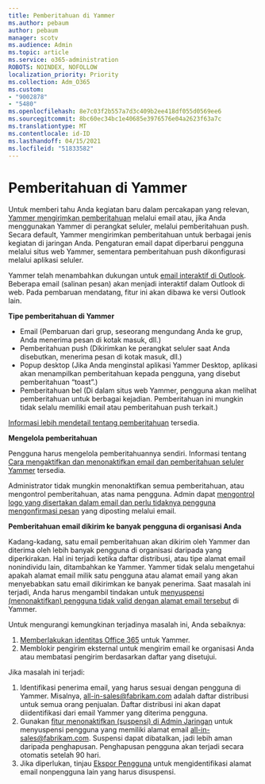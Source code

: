 ```yaml
---
title: Pemberitahuan di Yammer
ms.author: pebaum
author: pebaum
manager: scotv
ms.audience: Admin
ms.topic: article
ms.service: o365-administration
ROBOTS: NOINDEX, NOFOLLOW
localization_priority: Priority
ms.collection: Adm_O365
ms.custom:
- "9002878"
- "5480"
ms.openlocfilehash: 8e7c03f2b557a7d3c409b2ee418df055d0569ee6
ms.sourcegitcommit: 8bc60ec34bc1e40685e3976576e04a2623f63a7c
ms.translationtype: MT
ms.contentlocale: id-ID
ms.lasthandoff: 04/15/2021
ms.locfileid: "51833582"
---
```

# <a name="notifications-in-yammer"></a>Pemberitahuan di Yammer

Untuk memberi tahu Anda kegiatan baru dalam percakapan yang relevan, [Yammer mengirimkan pemberitahuan](https://support.microsoft.com/en-gb/office/enable-or-disable-yammer-email-and-phone-notifications-93e530e0-189f-4768-8f28-7683d48cc996) melalui email atau, jika Anda menggunakan Yammer di perangkat seluler, melalui pemberitahuan push. Secara default, Yammer mengirimkan pemberitahuan untuk berbagai jenis kegiatan di jaringan Anda. Pengaturan email dapat diperbarui pengguna melalui situs web Yammer, sementara pemberitahuan push dikonfigurasi melalui aplikasi seluler. 

Yammer telah menambahkan dukungan untuk [email interaktif di Outlook](https://techcommunity.microsoft.com/t5/outlook-blog/interactive-yammer-emails-in-outlook-on-the-web-are-here/ba-p/1209420). Beberapa email (salinan pesan) akan menjadi interaktif dalam Outlook di web. Pada pembaruan mendatang, fitur ini akan dibawa ke versi Outlook lain.

**Tipe pemberitahuan di Yammer**

- Email (Pembaruan dari grup, seseorang mengundang Anda ke grup, Anda menerima pesan di kotak masuk, dll.)
- Pemberitahuan push (Dikirimkan ke perangkat seluler saat Anda disebutkan, menerima pesan di kotak masuk, dll.)
- Popup desktop (Jika Anda menginstal aplikasi Yammer Desktop, aplikasi akan menampilkan pemberitahuan kepada pengguna, yang disebut pemberitahuan “toast”.)
- Pemberitahuan bel (Di dalam situs web Yammer, pengguna akan melihat pemberitahuan untuk berbagai kejadian. Pemberitahuan ini mungkin tidak selalu memiliki email atau pemberitahuan push terkait.)

[Informasi lebih mendetail tentang pemberitahuan](https://support.microsoft.com/en-gb/office/enable-or-disable-yammer-email-and-phone-notifications-93e530e0-189f-4768-8f28-7683d48cc996) tersedia.

**Mengelola pemberitahuan**

Pengguna harus mengelola pemberitahuannya sendiri. Informasi tentang [Cara mengaktifkan dan menonaktifkan email dan pemberitahuan seluler Yammer](https://support.microsoft.com/en-gb/office/enable-or-disable-yammer-email-and-phone-notifications-93e530e0-189f-4768-8f28-7683d48cc996) tersedia. 

Administrator tidak mungkin menonaktifkan semua pemberitahuan, atau mengontrol pemberitahuan, atas nama pengguna. Admin dapat [mengontrol logo yang disertakan dalam email dan perlu tidaknya pengguna mengonfirmasi pesan](https://docs.microsoft.com/yammer/configure-your-yammer-network/configure-email-and-yammer) yang diposting melalui email.

**Pemberitahuan email dikirim ke banyak pengguna di organisasi Anda**

Kadang-kadang, satu email pemberitahuan akan dikirim oleh Yammer dan diterima oleh lebih banyak pengguna di organisasi daripada yang diperkirakan. Hal ini terjadi ketika daftar distribusi, atau tipe alamat email nonindividu lain, ditambahkan ke Yammer. Yammer tidak selalu mengetahui apakah alamat email milik satu pengguna atau alamat email yang akan menyebabkan satu email dikirimkan ke banyak penerima. Saat masalah ini terjadi, Anda harus mengambil tindakan untuk [menyuspensi (menonaktifkan) pengguna tidak valid dengan alamat email tersebut](https://docs.microsoft.com/yammer/manage-yammer-users/add-block-or-remove-users#remove-users) di Yammer. 

Untuk mengurangi kemungkinan terjadinya masalah ini, Anda sebaiknya:

1. [Memberlakukan identitas Office 365](https://docs.microsoft.com/yammer/configure-your-yammer-network/enforce-office-365-identity) untuk Yammer.
2. Memblokir pengirim eksternal untuk mengirim email ke organisasi Anda atau membatasi pengirim berdasarkan daftar yang disetujui.

Jika masalah ini terjadi:

1. Identifikasi penerima email, yang harus sesuai dengan pengguna di Yammer. Misalnya, all-in-sales@fabrikam.com adalah daftar distribusi untuk semua orang penjualan. Daftar distribusi ini akan dapat diidentifikasi dari email Yammer yang diterima pengguna.
2. Gunakan [fitur menonaktifkan (suspensi) di Admin Jaringan](https://docs.microsoft.com/yammer/manage-yammer-users/add-block-or-remove-users#remove-users) untuk menyuspensi pengguna yang memiliki alamat email all-in-sales@fabrikam.com. Suspensi dapat dibatalkan, jadi lebih aman daripada penghapusan. Penghapusan pengguna akan terjadi secara otomatis setelah 90 hari.
3. Jika diperlukan, tinjau [Ekspor Pengguna](https://docs.microsoft.com/yammer/manage-security-and-compliance/export-yammer-enterprise-data#ExportUsers) untuk mengidentifikasi alamat email nonpengguna lain yang harus disuspensi.
